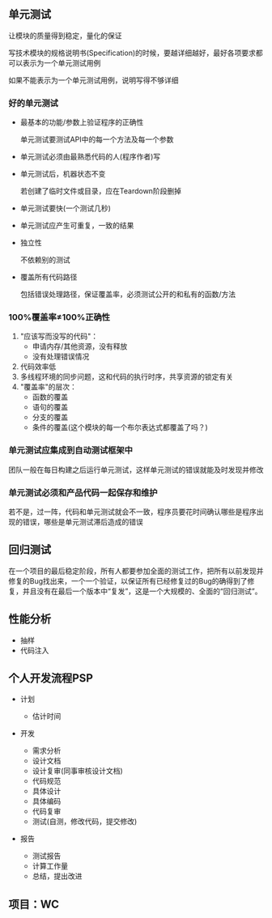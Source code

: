 ## 单元测试

让模块的质量得到稳定，量化的保证

写技术模块的规格说明书(Specification)的时候，要越详细越好，最好各项要求都可以表示为一个单元测试用例

如果不能表示为一个单元测试用例，说明写得不够详细

### 好的单元测试

+ 最基本的功能/参数上验证程序的正确性

  单元测试要测试API中的每一个方法及每一个参数

+ 单元测试必须由最熟悉代码的人(程序作者)写

+ 单元测试后，机器状态不变

  若创建了临时文件或目录，应在Teardown阶段删掉

+ 单元测试要快(一个测试几秒)

+ 单元测试应产生可重复，一致的结果

+ 独立性

  不依赖别的测试

+ 覆盖所有代码路径

  包括错误处理路径，保证覆盖率，必须测试公开的和私有的函数/方法

### 100%覆盖率≠100%正确性

1. "应该写而没写的代码"：
   + 申请内存/其他资源，没有释放
   + 没有处理错误情况
2. 代码效率低
3. 多线程环境的同步问题，这和代码的执行时序，共享资源的锁定有关
4. "覆盖率"的层次：
   + 函数的覆盖
   + 语句的覆盖
   + 分支的覆盖
   + 条件的覆盖(这个模块的每一个布尔表达式都覆盖了吗？)

### 单元测试应集成到自动测试框架中

团队一般在每日构建之后运行单元测试，这样单元测试的错误就能及时发现并修改

### 单元测试必须和产品代码一起保存和维护

若不是，过一阵，代码和单元测试就会不一致，程序员要花时间确认哪些是程序出现的错误，哪些是单元测试滞后造成的错误

## 回归测试

在一个项目的最后稳定阶段，所有人都要参加全面的测试工作，把所有以前发现并修复的Bug找出来，一个一个验证，以保证所有已经修复过的Bug的确得到了修复，并且没有在最后一个版本中“复发”，这是一个大规模的、全面的“回归测试”。

## 性能分析

+ 抽样
+ 代码注入

## 个人开发流程PSP

+ 计划

  + 估计时间

+ 开发

  + 需求分析
  + 设计文档
  + 设计复审(同事审核设计文档)
  + 代码规范
  + 具体设计
  + 具体编码
  + 代码复审
  + 测试(自测，修改代码，提交修改)

+ 报告

  + 测试报告
  + 计算工作量
  + 总结，提出改进

  

## 项目：WC





